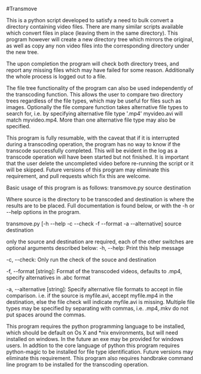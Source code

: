 #Transmove

This is a python script developed to satisfy a need to bulk convert a directory
containing video files. There are many similar scripts available which convert
files in place (leaving them in the same directory). This program however will
create a new directory tree which mirrors the original, as well as copy any non
video files into the corresponding directory under the new tree.

The upon completion the program will check both directory trees, and report any
missing files which may have failed for some reason. Additionally the whole
process is logged out to a file.

The file tree functionality of the program can also be used independently of
the transcoding function. This allows the user to compare two directory trees
regardless of the file types, which may be useful for files such as images.
Optionally the file compare function takes alternative file types to search
for, i.e. by specifying alternative file type '.mp4' myvideo.avi will match
myvideo.mp4. More than one alternative file type may also be specified.

This program is fully resumable, with the caveat that if it is interrupted
during a transcoding operation, the program has no way to know if the transcode
successfully completed. This will be evident in the log as a transcode
operation will have been started but not finished. It is important that the
user delete the uncompleted video before re-running the script or it will be
skipped. Future versions of this program may eliminate this requirement, and
pull requests which fix this are welcome.

Basic usage of this program is as follows:
transmove.py source destination 

Where source is the directory to be transcoded and destination is where the
results are to be placed. Full documentation is found below, or with the -h or
--help options in the program.

transmove.py [-h --help -c --check -f --format -a --alternative] source destination

only the source and destination are required, each of the other switches are
optional arguments described below:
-h, --help:                 Print this help message

-c, --check:                Only run the check of the souce and destination

-f, --format [string]:      Format of the transcoded videos, defaults to .mp4, specify
                            alternatives in .abc format

-a, --alternative [string]: Specify alternative file formats to accept in file comparison.
                            i.e. if the source is myfile.avi, accept myfile.mp4 in the
                            destination, else the file check will indicate myfile.avi is
                            missing. Multiple file types may be specified by separating
                            with commas, i.e. .mp4,.mkv do not put spaces around the
                            commas.


This program requires the python programming language to be installed, which
should be default on Os X and *nix environments, but will need installed on
windows. In the future an exe may be provided for windows users. In addtion to
the core language of python this program requires python-magic to be installed
for file type identification. Future versions may eliminate this requirement.
This program also requires handbrake command line program to be installed for
the transcoding operation. 
